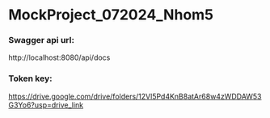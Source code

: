 # MockProject_072024_Nhom5

### Swagger api url:

http://localhost:8080/api/docs

### Token key:

https://drive.google.com/drive/folders/12Vl5Pd4KnB8atAr68w4zWDDAW53G3Yo6?usp=drive_link
